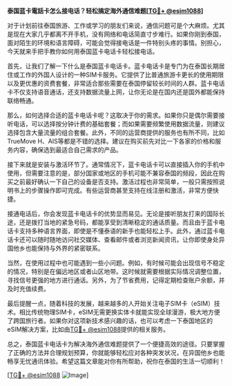 **泰国蓝卡電話卡怎么接电话？轻松搞定海外通信难题[[TG💪+ @esim1088](https://t.me/s/esim1088)]**

对于计划前往泰国旅游、工作或学习的朋友们来说，通信问题可是个大麻烦。尤其是现在大家几乎都离不开手机，没有网络和电话简直寸步难行。如果你刚到泰国，面对陌生的环境和语言障碍，可能会觉得接电话是一件特别头疼的事情。别担心，今天就来手把手教你如何用泰国蓝卡电话卡轻松接电话。

首先，让我们了解一下什么是泰国蓝卡电话卡。蓝卡电话卡是专门为在泰国长期居住或工作的外国人设计的一种SIM卡服务。它提供了比普通旅游卡更长的使用期限以及更优惠的资费套餐，非常适合那些需要在泰国停留较长时间的人群。蓝卡电话卡不仅支持语音通话，还支持数据流量上网，让你无论是在国内还是国外都能保持联络畅通。

那么，如何选择合适的蓝卡电话卡呢？这取决于你的需求。如果你只是偶尔需要接听电话，可以选择按分钟计费的基础套餐；而如果需要频繁使用数据流量，则建议选择包含大量流量的组合套餐。此外，不同的运营商提供的服务也有所不同，比如TrueMove H、AIS等都是不错的选择。建议在购买前先对比一下各家的价格和服务内容，确保选到最适合自己需求的产品。

接下来就是安装与激活环节了。通常情况下，蓝卡电话卡可以直接插入你的手机中使用，但需要注意的是，部分国家或地区的手机可能不兼容泰国的频段，因此在购买之前最好确认一下自己的设备是否支持。激活过程也非常简单，一般只需按照说明书上的步骤操作即可完成。有些运营商甚至支持在线注册和激活，非常方便快捷。

接通电话后，你会发现蓝卡电话卡的优势显而易见。无论是接听朋友打来的国际长途，还是拨打当地的紧急号码，都能享受到清晰稳定的通话质量。而且由于蓝卡电话卡支持多种语言界面，即使是不懂泰语的新手也能轻松上手。此外，通过蓝卡电话卡还可以随时随地访问社交媒体、查看邮件或者浏览新闻资讯，让你即使身处异国他乡也能保持与外界的紧密联系。

当然，在使用过程中也可能遇到一些小问题。例如，有时候可能会出现信号不稳定的情况，特别是在偏远地区或者山区地带。这时候就需要根据实际情况调整位置，寻找信号更强的地方进行通话。另外，为了节省费用，记得定期检查账户余额，并及时充值续费。

最后提醒一点，随着科技的发展，越来越多的人开始关注电子SIM卡（eSIM）技术。相比传统物理SIM卡，eSIM无需更换实体卡就能实现全球漫游，极大地方便了跨国旅行者。如果你对这项新技术感兴趣的话，也可以考虑一下泰国地区的eSIM解决方案，比如由[TG💪+ @esim1088](https://t.me/s/esim1088)提供的相关服务。

总之，泰国蓝卡电话卡为解决海外通信难题提供了一个便捷高效的途径。只要掌握了正确的方法并合理规划预算，你就能够轻松应对各种突发状况，在异国他乡也能畅享无忧通讯体验。希望这篇文章能对你有所帮助，祝你在泰国的生活一切顺利！

[[TG💪+ @esim1088](https://t.me/s/esim1088) ![Image](https://i.postimg.cc/4NQfJmqS/Snipaste-2025-05-13-00-14-12.png)]